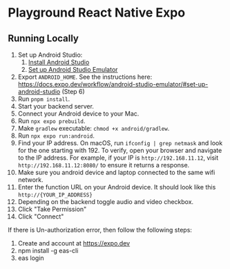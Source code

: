 # Playground React Native Expo

## Running Locally

1. Set up Android Studio:
   1. [Install Android Studio](https://developer.android.com/studio/install)
   2. [Set up Android Studio Emulator](https://docs.expo.dev/workflow/android-studio-emulator/#set-up-android-studio)
2. Export `ANDROID_HOME`. See the instructions here: https://docs.expo.dev/workflow/android-studio-emulator/#set-up-android-studio (Step 6)
3. Run `pnpm install`.
4. Start your backend server.
5. Connect your Android device to your Mac.
6. Run `npx expo prebuild`.
7. Make `gradlew` executable: `chmod +x android/gradlew`.
8. Run `npx expo run:android`.
9. Find your IP address. On macOS, run `ifconfig | grep netmask` and look for the one starting with 192. To verify, open your browser and navigate to the IP address. For example, if your IP is `http://192.168.11.12`, visit `http://192.168.11.12:8080/` to ensure it returns a response.
10. Make sure you android device and laptop connected to the same wifi network.
11. Enter the function URL on your Android device. It should look like this `http://{YOUR_IP_ADDRESS}`
12. Depending on the backend toggle audio and video checkbox.
13. Click "Take Permission"
14. Click "Connect"


If there is Un-authorization error, then follow the following steps:
1. Create and account at https://expo.dev
2. npm install -g eas-cli
3. eas login